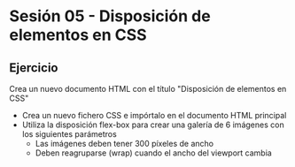 # Sesión 05 - Disposición de elementos en CSS
## Ejercicio
Crea un nuevo documento HTML con el título "Disposición de elementos en CSS"
- Crea un nuevo fichero CSS e impórtalo en el documento HTML principal
- Utiliza la disposición flex-box para crear una galería de 6 imágenes con los siguientes parámetros
    - Las imágenes deben tener 300 píxeles de ancho
    - Deben reagruparse (wrap) cuando el ancho del viewport cambia